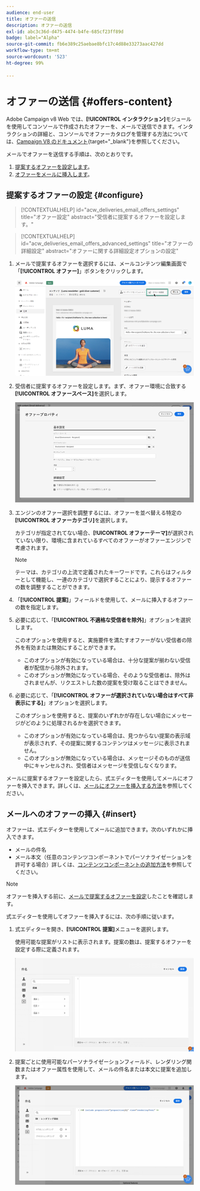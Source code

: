 ```yaml
---
audience: end-user
title: オファーの送信
description: オファーの送信
exl-id: abc3c36d-d475-4474-b4fe-685cf23ff89d
badge: label="Alpha"
source-git-commit: fb6e389c25aebae8bfc17c4d88e33273aac427dd
workflow-type: tm+mt
source-wordcount: '523'
ht-degree: 99%

---
```



# オファーの送信 {#offers-content}

Adobe Campaign v8 Web では、**[!UICONTROL インタラクション]**&#x200B;モジュールを使用してコンソールで作成されたオファーを、メールで送信できます。インタラクションの詳細と、コンソールでオファーカタログを管理する方法については、[Campaign V8 のドキュメント](https://experienceleague.adobe.com/docs/campaign/campaign-v8/offers/interaction.html?lang=ja){target="_blank"}を参照してください。

メールでオファーを送信する手順は、次のとおりです。

1. [提案するオファーを設定します](#configure)。
1. [オファーをメールに挿入します](#insert)。

## 提案するオファーの設定 {#configure}

>[!CONTEXTUALHELP]
>id="acw_deliveries_email_offers_settings"
>title="オファー設定"
>abstract="受信者に提案するオファーを設定します。"

>[!CONTEXTUALHELP]
>id="acw_deliveries_email_offers_advanced_settings"
>title="オファーの詳細設定"
>abstract="オファーに関する詳細設定オプションの設定"

1. メールで提案するオファーを選択するには、メールコンテンツ編集画面で「**[!UICONTROL オファー]**」ボタンをクリックします。

   ![](assets/setup-offers.png)

1. 受信者に提案するオファーを設定します。まず、オファー環境に合致する&#x200B;**[!UICONTROL オファースペース]**&#x200B;を選択します。

   ![](assets/create-content-offers.png)

1. エンジンのオファー選択を調整するには、オファーを並べ替える特定の&#x200B;**[!UICONTROL オファーカテゴリ]**&#x200B;を選択します。

   カテゴリが指定されてない場合、**[!UICONTROL オファーテーマ]**&#x200B;が選択されていない限り、環境に含まれているすべてのオファーがオファーエンジンで考慮されます。

   >[!NOTE]
   >
   >テーマは、カテゴリの上流で定義されたキーワードです。これらはフィルターとして機能し、一連のカテゴリで選択することにより、提示するオファーの数を調整することができます。

1. 「**[!UICONTROL 提案]**」フィールドを使用して、メールに挿入するオファーの数を指定します。

1. 必要に応じて、「**[!UICONTROL 不適格な受信者を除外]**」オプションを選択します。

   このオプションを使用すると、実施要件を満たすオファーがない受信者の除外を有効または無効にすることができます。

   * このオプションが有効になっている場合は、十分な提案が揃わない受信者が配信から除外されます。
   * このオプションが無効になっている場合、そのような受信者は、除外はされませんが、リクエストした数の提案を受け取ることはできません。

1. 必要に応じて、「**[!UICONTROL オファーが選択されていない場合はすべて非表示にする]**」オプションを選択します。

   このオプションを使用すると、提案のいずれかが存在しない場合にメッセージがどのように処理されるかを選択できます。

   * このオプションが有効になっている場合は、見つからない提案の表示域が表示されず、その提案に関するコンテンツはメッセージに表示されません。
   * このオプションが無効になっている場合は、メッセージそのものが送信中にキャンセルされ、受信者はメッセージを受信しなくなります。

メールに提案するオファーを設定したら、式エディターを使用してメールにオファーを挿入できます。詳しくは、[メールにオファーを挿入する方法](#insert)を参照してください。

## メールへのオファーの挿入 {#insert}

オファーは、式エディターを使用してメールに追加できます。次のいずれかに挿入できます。

* メールの件名
* メール本文（任意のコンテンツコンポーネントでパーソナライゼーションを許可する場合）詳しくは、[コンテンツコンポーネントの追加方法](content-components.md)を参照してください。

>[!NOTE]
>
>オファーを挿入する前に、[メールで提案するオファーを設定](#configure)したことを確認します。

式エディターを使用してオファーを挿入するには、次の手順に従います。

1. 式エディターを開き、**[!UICONTROL 提案]**&#x200B;メニューを選択します。

   使用可能な提案がリストに表示されます。提案の数は、提案するオファーを設定する際に定義されます。

   ![](assets/offer-insertion.png)

1. 提案ごとに使用可能なパーソナライゼーションフィールド、レンダリング関数またはオファー属性を使用して、メールの件名または本文に提案を追加します。

   ![](assets/offer-inserted.png)
